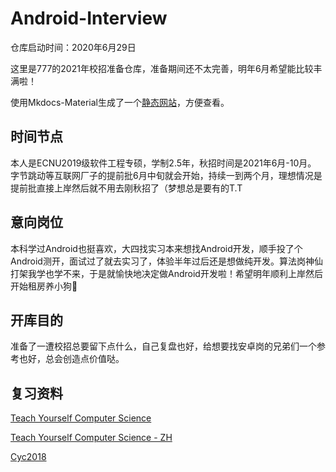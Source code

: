 # Android-Interview

仓库启动时间：2020年6月29日

这里是777的2021年校招准备仓库，准备期间还不太完善，明年6月希望能比较丰满啦！

使用Mkdocs-Material生成了一个[静态网站](https://hishark777.com/Android-Interview)，方便查看。

## 时间节点

本人是ECNU2019级软件工程专硕，学制2.5年，秋招时间是2021年6月-10月。 字节跳动等互联网厂子的提前批6月中旬就会开始，持续一到两个月，理想情况是提前批直接上岸然后就不用去刚秋招了（梦想总是要有的T.T

## 意向岗位

本科学过Android也挺喜欢，大四找实习本来想找Android开发，顺手投了个Android测开，面试过了就去实习了，体验半年过后还是想做纯开发。算法岗神仙打架我学也学不来，于是就愉快地决定做Android开发啦！希望明年顺利上岸然后开始租房养小狗🐶

## 开库目的

准备了一遭校招总要留下点什么，自己复盘也好，给想要找安卓岗的兄弟们一个参考也好，总会创造点价值哒。

## 复习资料

[Teach Yourself Computer Science](https://teachyourselfcs.com/)

[Teach Yourself Computer Science - ZH](https://github.com/keithnull/TeachYourselfCS-CN/blob/master/TeachYourselfCS-CN.md)

[Cyc2018](https://www.nowcoder.com/discuss/148929?type=post&order=time&pos=&page=2&channel=1009&source_id=search_post)

